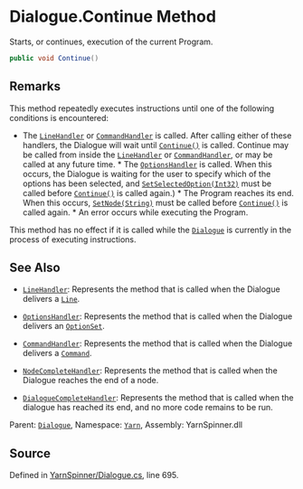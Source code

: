 # Dialogue.Continue Method

Starts, or continues, execution of the current Program.


```csharp
public void Continue()
```
## Remarks

This method repeatedly executes instructions until one of the
following conditions is encountered:

* The [`LineHandler`](/api/csharp/yarn/dialogue.linehandler.md) or [`CommandHandler`](/api/csharp/yarn/dialogue.commandhandler.md)
is called. After calling either of these handlers, the Dialogue
will wait until [`Continue()`](/api/csharp/yarn/dialogue.continue.md) is called. Continue may
be called from inside the [`LineHandler`](/api/csharp/yarn/dialogue.linehandler.md) or [`CommandHandler`](/api/csharp/yarn/dialogue.commandhandler.md), or may be called at any future time. *
The [`OptionsHandler`](/api/csharp/yarn/dialogue.optionshandler.md) is called. When this occurs,
the Dialogue is waiting for the user to specify which of the
options has been selected, and [`SetSelectedOption(Int32)`](/api/csharp/yarn/dialogue.setselectedoption-system.int32-.md) must be called before [`Continue()`](/api/csharp/yarn/dialogue.continue.md) is called again.) * The Program reaches its
end. When this occurs, [`SetNode(String)`](/api/csharp/yarn/dialogue.setnode-system.string-.md) must be
called before [`Continue()`](/api/csharp/yarn/dialogue.continue.md) is called again. * An
error occurs while executing the Program.

This method has no effect if it is called while the [`Dialogue`](/api/csharp/yarn/dialogue.md) is currently in the process of executing
instructions.




## See Also
* [`LineHandler`](/api/csharp/yarn/linehandler.md): 
Represents the method that is called when the Dialogue delivers a
[`Line`](/api/csharp/yarn/line.md).

* [`OptionsHandler`](/api/csharp/yarn/optionshandler.md): 
Represents the method that is called when the Dialogue delivers an
[`OptionSet`](/api/csharp/yarn/optionset.md).

* [`CommandHandler`](/api/csharp/yarn/commandhandler.md): 
Represents the method that is called when the Dialogue delivers a
[`Command`](/api/csharp/yarn/command.md).

* [`NodeCompleteHandler`](/api/csharp/yarn/nodecompletehandler.md): 
Represents the method that is called when the Dialogue reaches the
end of a node.

* [`DialogueCompleteHandler`](/api/csharp/yarn/dialoguecompletehandler.md): 
Represents the method that is called when the dialogue has reached
its end, and no more code remains to be run.

<div class="class-metadata">

Parent: [`Dialogue`](/api/csharp/yarn/dialogue.md), Namespace: [`Yarn`](/api/csharp/yarn/README.md), Assembly: YarnSpinner.dll
</div>

## Source
Defined in [YarnSpinner/Dialogue.cs](https://github.com/YarnSpinnerTool/YarnSpinner//blob/develop/YarnSpinner/Dialogue.cs#L695), line 695.
